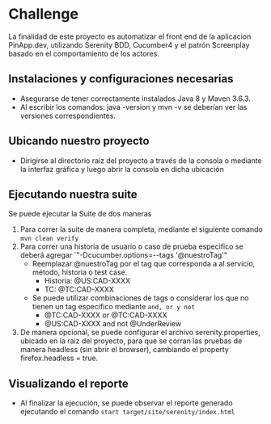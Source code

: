 # **Challenge**
La finalidad de este proyecto es automatizar el front end de la aplicacion PinApp.dev,
utilizando Serenity BDD, Cucumber4 y el patrón Screenplay basado en el comportamiento de los actores.

## Instalaciones y configuraciones necesarias
* Asegurarse de tener correctamente instalados Java 8 y Maven 3.6.3.
* Al escribir los comandos: java -version y mvn -v se deberían ver las versiones correspondientes.

## Ubicando nuestro proyecto
* Dirigirse al directorio raíz del proyecto a través de la consola o mediante la interfaz gráfica y luego abrir la consola en dicha ubicación

## Ejecutando nuestra suite
Se puede ejecutar la Suite de dos maneras
1. Para correr la suite de manera completa, mediante el siguiente comando `mvn clean verify`
2. Para correr una historia de usuario o caso de prueba especifico se deberá agregar `"-Dcucumber.options=--tags '@nuestroTag'"
   * Reemplazar @nuestroTag por el tag que corresponda a al servicio, método, historia o test case.
      * Historia: @US:CAD-XXXX
      * TC: @TC:CAD-XXXX
   * Se puede utilizar combinaciones de tags o considerar los que no tienen un tag especifico mediante `and, or y not`
      * @TC:CAD-XXXX or @TC:CAD-XXXX
      * @US:CAD-XXXX and not @UnderReview
3. De manera opcional, se puede configurar el archivo serenity.properties, ubicado en la raiz del proyecto, para que se corran las pruebas de manera headless (sin abrir el browser), cambiando el property firefox.headless = true.

## Visualizando el reporte
* Al finalizar la ejecución, se puede observar el reporte generado ejecutando el comando `start target/site/serenity/index.html`
